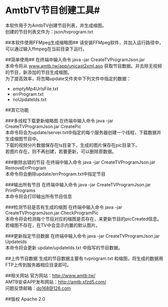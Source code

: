 # AmtbTV节目创建工具#
本软件用于为AmtbTV创建节目列表，并生成缩图。<br>
创建的节目列表文件为：json/tvprogram.txt<br>

##本软件使用FFMpeg生成缩略图##
请安装FFMpeg软件，并加入运行路径中，可以通过输入ffmpeg在当前目录下运行。

##简单使用##
在终端中输入命令 java -jar CreateTVProgramJson.jar<br>
本命令将从 www.amtb.tw/app/unicast2xml.asp 获取节目数据。并去除无视频的节目，新添加的节目生成缩图。<br>
为了提高效率，将忽略update文件夹中下列文件中指定的数据：<br>
* emptyMp4UrlsFile.txt
* errProgram.txt
* noUpdateIds.txt

##其它功能

###多线程下载更新缩略图
在终端中输入命令 java -jar CreateTVProgramJson.jar CreatePic<br>
本命令将会为update/server.txt中指定的每个服务器创建一个线程，下载数据并生成缩图节目中。<br>
下载的视频分片数据保存在ts目录下，生成的图片保存在pic目录下。<br>
若图片存在，则不再创建，若要更新，可以删除原数据。

###删除出错的节目
在终端中输入命令 java -jar CreateTVProgramJson.jar RemoveErrProgram<br>
本命令将会删除update/errProgram.txt中指定节目

###输出所有节目
在终端中输入命令 java -jar CreateTVProgramJson.jar PrintPrograms<br>
本命令将会打印输出所有节目信息

###检测节目是否有生成的缩图
在终端中输入命令 java -jar CreateTVProgramJson.jar CheckProgramPic<br>
本命令将会检测每个节目对应的缩图是否存在，来更新节目的picCreated信息。若缩图不存在，在TV中会显示内置的默认图片。

###更新指定节目数据
在终端中输入命令 java -jar CreateTVProgramJson.jar UpdateIds<br>
本命令将会更新 update/updateIds.txt 中指写的节目数据。

##上传节目数据
生成的节目数据主要有 tvprogram.txt 和缩图，将生成的数据用FTP上传到服务器相应目录即可。

##相关网站
官方网站：http://www.amtb.tw/<br>
AMTB安卓APP发布网站：http://amtb.sfzd5.com/<br>
问题反馈邮箱：do168@126.com

##版权
Apache 2.0